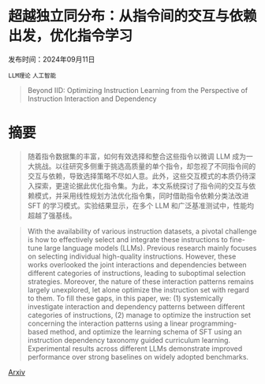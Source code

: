 # 超越独立同分布：从指令间的交互与依赖出发，优化指令学习

发布时间：2024年09月11日

`LLM理论` `人工智能`

> Beyond IID: Optimizing Instruction Learning from the Perspective of Instruction Interaction and Dependency

# 摘要

> 随着指令数据集的丰富，如何有效选择和整合这些指令以微调 LLM 成为一大挑战。以往研究多侧重于挑选高质量的单个指令，却忽视了不同指令间的交互与依赖，导致选择策略不尽如人意。此外，这些交互模式的本质仍待深入探索，更遑论据此优化指令集。为此，本文系统探讨了指令间的交互与依赖模式，并采用线性规划方法优化指令集，同时借助指令依赖分类法改进 SFT 的学习模式。实验结果显示，在多个 LLM 和广泛基准测试中，性能均超越了强基线。

> With the availability of various instruction datasets, a pivotal challenge is how to effectively select and integrate these instructions to fine-tune large language models (LLMs). Previous research mainly focuses on selecting individual high-quality instructions. However, these works overlooked the joint interactions and dependencies between different categories of instructions, leading to suboptimal selection strategies. Moreover, the nature of these interaction patterns remains largely unexplored, let alone optimize the instruction set with regard to them. To fill these gaps, in this paper, we: (1) systemically investigate interaction and dependency patterns between different categories of instructions, (2) manage to optimize the instruction set concerning the interaction patterns using a linear programming-based method, and optimize the learning schema of SFT using an instruction dependency taxonomy guided curriculum learning. Experimental results across different LLMs demonstrate improved performance over strong baselines on widely adopted benchmarks.

[Arxiv](https://arxiv.org/abs/2409.07045)